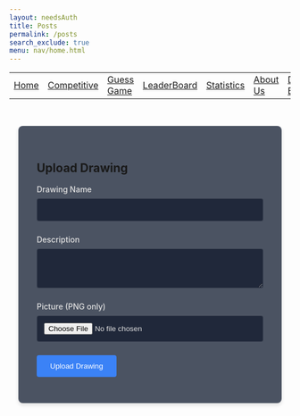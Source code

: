 ```yaml
---
layout: needsAuth
title: Posts
permalink: /posts
search_exclude: true
menu: nav/home.html 
---
```


<table>
    <tr>
        <td><a href="{{site.baseurl}}/index">Home</a></td>
        <td><a href="{{site.baseurl}}/competition">Competitive</a></td>
        <td><a href="{{site.baseurl}}/guess">Guess Game</a></td>
        <td><a href="{{site.baseurl}}/leaderboard">LeaderBoard</a></td>
        <td><a href="{{site.baseurl}}/stats">Statistics</a></td>
        <td><a href="{{site.baseurl}}/about">About Us</a></td>
        <td><a href="{{site.baseurl}}/deploy">Deploy Blog</a></td>
        <td><a href="{{site.baseurl}}/posts">Posts</a></td>
    </tr>
</table>

<style>
    :root {
        --primary-color: #1a237e;
        --secondary-color: #283593;
        --background: linear-gradient(135deg, #1a1a2e, #16213e);
        --text-color: #e1e1e1;
        --card-bg: rgba(30, 41, 59, 0.8);
        --error: #e74c3c;
        --success: #2ecc71;
    }

    .picture-gallery {
        max-width: 1200px;
        margin: 2rem auto;
        padding: 1rem;
    }

    .upload-form {
        background: var(--card-bg);
        padding: 2rem;
        border-radius: 8px;
        box-shadow: 0 4px 6px rgba(0, 0, 0, 0.1);
        margin-bottom: 2rem;
        backdrop-filter: blur(10px);
        border: 1px solid rgba(255, 255, 255, 0.1);
    }

    .form-group {
        margin-bottom: 1.5rem;
    }

    .form-label {
        display: block;
        margin-bottom: 0.5rem;
        color: var(--text-color);
        font-weight: 500;
    }

    .form-input {
        width: 100%;
        padding: 0.75rem;
        border: 1px solid rgba(255, 255, 255, 0.1);
        border-radius: 4px;
        background: rgba(15, 23, 42, 0.7);
        color: var(--text-color);
        transition: border-color 0.3s ease;
    }

    .gallery-grid {
        display: grid;
        grid-template-columns: repeat(auto-fill, minmax(250px, 1fr));
        gap: 2rem;
    }

    .picture-card {
        background: var(--card-bg);
        border-radius: 8px;
        overflow: hidden;
        box-shadow: 0 4px 6px rgba(0, 0, 0, 0.1);
        transition: transform 0.3s ease;
    }

    .picture-img {
        width: 100%;
        height: 200px;
        object-fit: contain;
        background: #fff;
        padding: 1rem;
    }

    .picture-info {
        padding: 1rem;
    }

    .submit-btn {
        background: #3b82f6;
        color: white;
        border: none;
        padding: 0.75rem 1.5rem;
        border-radius: 4px;
        cursor: pointer;
        transition: all 0.3s ease;
    }

    .message {
        padding: 1rem;
        margin: 1rem 0;
        border-radius: 4px;
        text-align: center;
    }

    .error {
        background: rgba(231, 76, 60, 0.2);
        color: #e74c3c;
        border: 1px solid #e74c3c;
    }

    .success {
        background: rgba(46, 204, 113, 0.2);
        color: #2ecc71;
        border: 1px solid #2ecc71;
    }
</style>

<div class="picture-gallery">
    <div class="upload-form">
        <h2>Upload Drawing</h2>
        <form id="picture-form">
            <div class="form-group">
                <label class="form-label">Drawing Name</label>
                <input type="text" id="drawingName" class="form-input" required>
            </div>
            <div class="form-group">
                <label class="form-label">Description</label>
                <textarea id="description" class="form-input" rows="3"></textarea>
            </div>
            <div class="form-group">
                <label class="form-label">Picture (PNG only)</label>
                <input type="file" id="image" accept=".png" class="form-input" required>
            </div>
            <button type="submit" class="submit-btn">Upload Drawing</button>
        </form>
    </div>
    <div id="message" class="message" style="display: none;"></div>
    <div id="gallery" class="gallery-grid"></div>
</div>

<script type="module">
    import { pythonURI } from '{{site.baseurl}}/assets/js/api/config.js';

    const fetchConfig = {
        credentials: "include",
        headers: {
            'X-Origin': 'client'
        }
    };

    async function fetchPictures() {
        try {
            const response = await fetch(`${pythonURI}/api/picture`, {
                method: "GET"
            });

            if (!response.ok) throw new Error('Failed to load pictures');
            const pictures = await response.json();

            const gallery = document.getElementById('gallery');
            gallery.innerHTML = '';

            pictures.forEach(picture => {
                const card = document.createElement('div');
                card.className = 'picture-card';
                card.innerHTML = `
                    <img src="data:image/png;base64,${picture.image_data}" 
                         alt="${picture.drawing_name}" 
                         class="picture-img">
                    <div class="picture-info">
                        <h3>${picture.drawing_name}</h3>
                        <p>${picture.description || 'No description'}</p>
                        <small>By: ${picture.user_name}</small>
                        <br>
                        ${picture.can_delete ? 
                            `<button onclick="deletePicture(${picture.id})" class="delete-btn">Delete</button>` 
                            : ''}
                    </div>
                `;
                gallery.appendChild(card);
            });
        } catch (error) {
            console.error('Error:', error);
            showMessage('Failed to load pictures: ' + error.message, true);
        }
    }

    document.getElementById('picture-form').addEventListener('submit', async function(event) {
        event.preventDefault();
        
        const formData = new FormData();
        formData.append('drawing_name', document.getElementById('drawingName').value);
        formData.append('description', document.getElementById('description').value);
        formData.append('image', document.getElementById('image').files[0]);

        try {
            const response = await fetch(`${pythonURI}/api/picture`, {
                method: "POST",
                credentials: "include",
                headers: {
                    'X-Origin': 'client'
                },
                body: formData
            });

            const data = await response.json();

            if (!response.ok) {
                throw new Error(data.message || 'Failed to upload picture');
            }

            showMessage('Picture uploaded successfully!');
            this.reset();
            await fetchPictures();
        } catch (error) {
            console.error('Error:', error);
            showMessage('Upload failed: ' + error.message, true);
        }
    });

    window.deletePicture = async function(pictureId) {
        if (!confirm('Are you sure you want to delete this picture?')) return;

        try {
            const response = await fetch(`${pythonURI}/api/picture`, {
                method: "DELETE",
                credentials: "include",
                headers: {
                    'Content-Type': 'application/json',
                    'X-Origin': 'client'
                },
                body: JSON.stringify({ id: pictureId })
            });

            const data = await response.json();

            if (!response.ok) {
                throw new Error(data.message || 'Failed to delete picture');
            }

            showMessage('Picture deleted successfully');
            await fetchPictures();
        } catch (error) {
            console.error('Error:', error);
            showMessage('Delete failed: ' + error.message, true);
        }
    };

    function showMessage(message, isError = false) {
        const messageEl = document.getElementById('message');
        messageEl.textContent = message;
        messageEl.style.display = 'block';
        messageEl.style.backgroundColor = isError ? '#C6E7FF' : '#D4F6FF';
        messageEl.style.color = isError ? '#FBFBFB' : '#FFDDAE';
        setTimeout(() => messageEl.style.display = 'none', 3000);
    }

    document.addEventListener('DOMContentLoaded', fetchPictures);
</script>